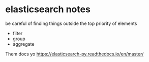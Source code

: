 # elasticsearch notes
be careful of finding things outside the top priority of elements
- filter
- group
- aggregate

Them docs yo
https://elasticsearch-py.readthedocs.io/en/master/

